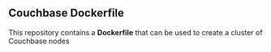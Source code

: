 ## Couchbase Dockerfile

This repository contains a **Dockerfile** that can be used to create a cluster of Couchbase nodes



